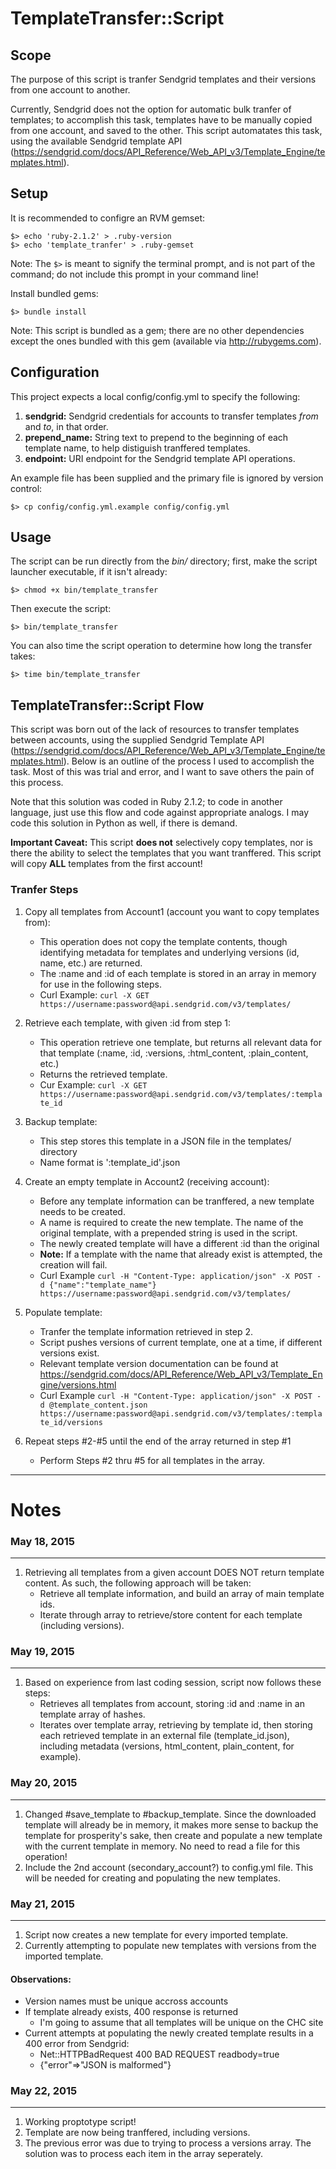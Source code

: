 # TemplateTransfer::Script

## Scope

The purpose of this script is tranfer Sendgrid templates and their versions from one account to another.

Currently, Sendgrid does not the option for automatic bulk tranfer of templates; to accomplish this task, templates have to be manually copied from one account, and saved to the other. This script automatates this task, using the available Sendgrid template API (https://sendgrid.com/docs/API_Reference/Web_API_v3/Template_Engine/templates.html).

## Setup

It is recommended to configre an RVM gemset:

    $> echo 'ruby-2.1.2' > .ruby-version
    $> echo 'template_tranfer' > .ruby-gemset

Note: The `$>` is meant to signify the terminal prompt, and is not part of the command; do not include this prompt in your command line!

Install bundled gems:

    $> bundle install

Note: This script is bundled as a gem; there are no other dependencies except the ones bundled with this gem (available via http://rubygems.com).

## Configuration

This project expects a local config/config.yml to specify the following:

1. **sendgrid:** Sendgrid credentials for accounts to transfer templates *from* and *to*, in that order.
2. **prepend_name:** String text to prepend to the beginning of each template name, to help distiguish tranffered templates.
3. **endpoint:** URI endpoint for the Sendgrid template API operations.

An example file has been supplied and the primary file is ignored by version control:

    $> cp config/config.yml.example config/config.yml

## Usage

The script can be run directly from the *bin/* directory; first, make the script launcher executable, if it isn't already:

    $> chmod +x bin/template_transfer

Then execute the script:

    $> bin/template_transfer

You can also time the script operation to determine how long the transfer takes:

    $> time bin/template_transfer


## TemplateTransfer::Script Flow

This script was born out of the lack of resources to transfer templates between accounts, using the supplied Sendgrid Template API (https://sendgrid.com/docs/API_Reference/Web_API_v3/Template_Engine/templates.html). Below is an outline of the process I used to accomplish the task. Most of this was trial and error, and I want to save others the pain of this process.

Note that this solution was coded in Ruby 2.1.2; to code in another language, just use this flow and code against appropriate analogs. I may code this solution in Python as well, if there is demand.

**Important Caveat:** This script **does not** selectively copy templates, nor is there the ability to select the templates that you want tranffered. This script will copy **ALL** templates from the first account!

### Tranfer Steps
1. Copy all templates from Account1 (account you want to copy templates from):
    + This operation does not copy the template contents, though identifying metadata for templates and underlying versions (id, name, etc.) are returned.
    + The :name and :id of each template is stored in an array in memory for use in the following steps.
    + Curl Example: `curl -X GET https://username:password@api.sendgrid.com/v3/templates/`

2. Retrieve each template, with given :id from step 1:
    + This operation retrieve one template, but returns all relevant data for that template (:name, :id, :versions, :html_content, :plain_content, etc.)
    + Returns the retrieved template.
    + Cur Example: `curl -X GET https://username:password@api.sendgrid.com/v3/templates/:template_id`

3. Backup template:
    + This step stores this template in a JSON file in the templates/ directory
    + Name format is ':template_id'.json

4. Create an empty template in Account2 (receiving account):
    + Before any template information can be tranffered, a new template needs to be created.
    + A name is required to create the new template. The name of the original template, with a prepended string is used in the script.
    + The newly created template will have a different :id than the original
    + **Note:** If a template with the name that already exist is attempted, the creation will fail.
    + Curl Example `curl -H "Content-Type: application/json" -X POST -d {"name":"template_name"} https://username:password@api.sendgrid.com/v3/templates/`

5. Populate template:
    + Tranfer the template information retrieved in step 2.
    + Script pushes versions of current template, one at a time, if different versions exist.
    + Relevant template version documentation can be found at https://sendgrid.com/docs/API_Reference/Web_API_v3/Template_Engine/versions.html
    + Curl Example `curl -H "Content-Type: application/json" -X POST -d @template_content.json https://username:password@api.sendgrid.com/v3/templates/:template_id/versions`

6. Repeat steps #2-#5 until the end of the array returned in step #1
    + Perform Steps #2 thru #5 for all templates in the array.

---

# Notes
### May 18, 2015
----------------

1. Retrieving all templates from a given account DOES NOT return template content. As such, the following approach will be taken:
    - Retrieve all template information, and build an array of main template ids.
    - Iterate through array to retrieve/store content for each template (including versions).

### May 19, 2015
----------------

1. Based on experience from last coding session, script now follows these steps:
    - Retrieves all templates from account, storing :id and :name in an template array of hashes.
    - Iterates over template array, retrieving by template id, then storing each retrieved template in an external file (template_id.json), including metadata (versions, html_content, plain_content, for example).

### May 20, 2015
----------------

1. Changed #save_template to #backup_template. Since the downloaded template will already be in memory, it makes more sense to backup the template for prosperity's sake, then create and populate a new template with the current template in memory. No need to read a file for this operation!
2. Include the 2nd account (secondary_account?) to config.yml file. This will be needed for creating and populating the new templates.

### May 21, 2015
----------------

1. Script now creates a new template for every imported template.
2. Currently attempting to populate new templates with versions from the imported template.

#### Observations:
- Version names must be unique accross accounts
- If template already exists, 400 response is returned
    + I'm going to assume that all templates will be unique on the CHC site
- Current attempts at populating the newly created template results in a 400 error from Sendgrid:
    + Net::HTTPBadRequest 400 BAD REQUEST readbody=true
    + {"error"=>"JSON is malformed"}

### May 22, 2015
----------------

1. Working proptotype script!
2. Template are now being tranffered, including versions.
3. The previous error was due to trying to process a versions array. The solution was to process each item in the array seperately.